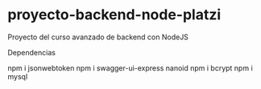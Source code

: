 # proyecto-backend-node-platzi
Proyecto del curso avanzado de backend con NodeJS 

Dependencias

npm i jsonwebtoken
npm i swagger-ui-express nanoid
npm i bcrypt
npm i mysql